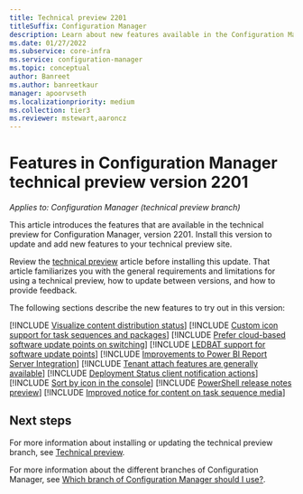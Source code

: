 ```yaml
---
title: Technical preview 2201
titleSuffix: Configuration Manager
description: Learn about new features available in the Configuration Manager technical preview branch version 2201.
ms.date: 01/27/2022
ms.subservice: core-infra
ms.service: configuration-manager
ms.topic: conceptual
author: Banreet
ms.author: banreetkaur
manager: apoorvseth
ms.localizationpriority: medium
ms.collection: tier3
ms.reviewer: mstewart,aaroncz 
---
```


# Features in Configuration Manager technical preview version 2201

*Applies to: Configuration Manager (technical preview branch)*

This article introduces the features that are available in the technical preview for Configuration Manager, version 2201. Install this version to update and add new features to your technical preview site.<!-- baseline only statement: When you install a new technical preview site, this release is also available as a baseline version.-->

Review the [technical preview](../technical-preview.md) article before installing this update. That article familiarizes you with the general requirements and limitations for using a technical preview, how to update between versions, and how to provide feedback.

The following sections describe the new features to try out in this version:

<!-- [!INCLUDE [Example feature name](includes/2201/1234567.md)] -->

[!INCLUDE [Visualize content distribution status](includes/2201/9495651.md)]
[!INCLUDE [Custom icon support for task sequences and packages](includes/2201/12486335.md)]
[!INCLUDE [Prefer cloud-based software update points on switching](includes/2201/7759984.md)]
[!INCLUDE [LEDBAT support for software update points](includes/2201/4639895.md)]
[!INCLUDE [Improvements to Power BI Report Server Integration](includes/2201/12487076.md)]
[!INCLUDE [Tenant attach features are generally available](includes/2201/6374854.md)]
[!INCLUDE [Deployment Status client notification actions](includes/2201/7079837.md)]
[!INCLUDE [Sort by icon in the console](includes/2201/3877839.md)]
[!INCLUDE [PowerShell release notes preview](includes/2201/12654996.md)]
[!INCLUDE [Improved notice for content on task sequence media](includes/2201/12895956.md)]

<!-- ## General known issues  -->
 
<!--  [!INCLUDE [11018755](includes/2112/known-issue-11018755.md)] -->


## Next steps

For more information about installing or updating the technical preview branch, see [Technical preview](../technical-preview.md).

For more information about the different branches of Configuration Manager, see [Which branch of Configuration Manager should I use?](../../understand/which-branch-should-i-use.md).
